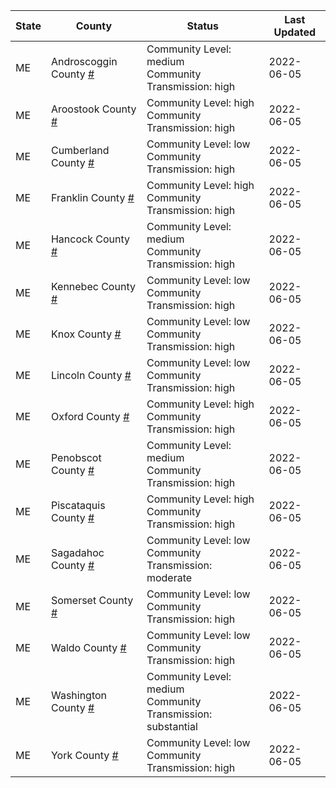 State | County | Status | Last Updated
--- | --- | --- | --- 
ME | Androscoggin County <a href="#androscoggin_county">#</a> | <a name="androscoggin_county"></a>Community Level: medium<br/>Community Transmission: high | 2022-06-05
ME | Aroostook County <a href="#aroostook_county">#</a> | <a name="aroostook_county"></a>Community Level: high<br/>Community Transmission: high | 2022-06-05
ME | Cumberland County <a href="#cumberland_county">#</a> | <a name="cumberland_county"></a>Community Level: low<br/>Community Transmission: high | 2022-06-05
ME | Franklin County <a href="#franklin_county">#</a> | <a name="franklin_county"></a>Community Level: high<br/>Community Transmission: high | 2022-06-05
ME | Hancock County <a href="#hancock_county">#</a> | <a name="hancock_county"></a>Community Level: medium<br/>Community Transmission: high | 2022-06-05
ME | Kennebec County <a href="#kennebec_county">#</a> | <a name="kennebec_county"></a>Community Level: low<br/>Community Transmission: high | 2022-06-05
ME | Knox County <a href="#knox_county">#</a> | <a name="knox_county"></a>Community Level: low<br/>Community Transmission: high | 2022-06-05
ME | Lincoln County <a href="#lincoln_county">#</a> | <a name="lincoln_county"></a>Community Level: low<br/>Community Transmission: high | 2022-06-05
ME | Oxford County <a href="#oxford_county">#</a> | <a name="oxford_county"></a>Community Level: high<br/>Community Transmission: high | 2022-06-05
ME | Penobscot County <a href="#penobscot_county">#</a> | <a name="penobscot_county"></a>Community Level: medium<br/>Community Transmission: high | 2022-06-05
ME | Piscataquis County <a href="#piscataquis_county">#</a> | <a name="piscataquis_county"></a>Community Level: high<br/>Community Transmission: high | 2022-06-05
ME | Sagadahoc County <a href="#sagadahoc_county">#</a> | <a name="sagadahoc_county"></a>Community Level: low<br/>Community Transmission: moderate | 2022-06-05
ME | Somerset County <a href="#somerset_county">#</a> | <a name="somerset_county"></a>Community Level: low<br/>Community Transmission: high | 2022-06-05
ME | Waldo County <a href="#waldo_county">#</a> | <a name="waldo_county"></a>Community Level: low<br/>Community Transmission: high | 2022-06-05
ME | Washington County <a href="#washington_county">#</a> | <a name="washington_county"></a>Community Level: medium<br/>Community Transmission: substantial | 2022-06-05
ME | York County <a href="#york_county">#</a> | <a name="york_county"></a>Community Level: low<br/>Community Transmission: high | 2022-06-05
